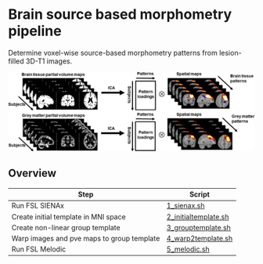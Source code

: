 # Brain source based morphometry pipeline
Determine voxel-wise source-based morphometry patterns from lesion-filled 3D-T1 images.  

![Alt text](images/SBM_methods.png?raw=true "Title")

## Overview

Step | Script
------------- | -------------
Run FSL SIENAx | [1_sienax.sh](1_sienax.sh)
Create initial template in MNI space  | [2_initialtemplate.sh](2_initialtemplate.sh)
Create non-linear group template |  [3_grouptemplate.sh](3_grouptemplate.sh)
Warp images and pve maps to group template |  [4_warp2template.sh](4_warp2template.sh)
Run FSL Melodic | [5_melodic.sh](5_melodic.sh)

